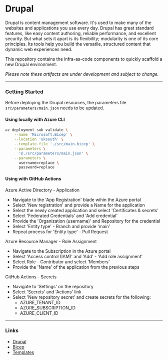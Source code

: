 # Drupal

Drupal is content management software. It's used to make many of the websites and applications you use every day. Drupal has great standard features, like easy content authoring, reliable performance, and excellent security. But what sets it apart is its flexibility; modularity is one of its core principles. Its tools help you build the versatile, structured content that dynamic web experiences need.

This repository contains the infra-as-code components to quickly scaffold a new Drupal environment.

_Please note these artifacts are under development and subject to change._

---

### Getting Started

Before deploying the Drupal resources, the parameters file `src/parameters/main.json` needs to be updated.

#### Using locally with Azure CLI

```bash
az deployment sub validate \
    --name 'Microsoft.Bicep' \
    --location 'uksouth' \
    --template-file './src/main.bicep' \
    --parameters \
      '@./src/parameters/main.json' \
    --parameters \
      username=replace \
      password=replace
```

#### Using with GitHub Actions

Azure Active Directory - Application

- Navigate to the 'App Registration' blade wihin the Azure portal
- Select 'New registration' and provide a Name for the application
- Select the newly created application and select 'Certificates & secrets'
- Select 'Federated Credentials' and 'Add credential'
- Provide the 'Organization (username)' and Repository for the credential
- Select 'Entity type' - Branch and provide 'main'
- Repeat process for 'Entity type' - Pull Request

Azure Resource Manager - Role Assignment

- Navigate to the Subscription in the Azure portal
- Select 'Access control (IAM)' and 'Add' - 'Add role assignment'
- Select Role - Contributor and select 'Members'
- Provide the 'Name' of the application from the previous steps

GitHub Actions - Secrets

- Navigate to 'Settings' on the repository
- Select 'Secrets' and 'Actions' link
- Select 'New repository secret' and create secrets for the following:
  - AZURE_TENANT_ID
  - AZURE_SUBSCRIPTION_ID
  - AZURE_CLIENT_ID

---

### Links

- [Drupal](https://www.drupal.org/)
- [Bicep](https://github.com/Azure/bicep)
- [Templates](https://learn.microsoft.com/azure/templates/)
